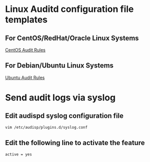 # Linux Auditd configuration file templates

## For CentOS/RedHat/Oracle Linux Systems
[CentOS Audit Rules](https://github.com/15U12U/auditd/blob/main/centos-audit.rules)

## For Debian/Ubuntu Linux Systems
[Ubuntu Audit Rules](https://github.com/15U12U/auditd/blob/main/ubuntu-audit.rules)

# Send audit logs via syslog

## Edit audispd syslog configuration file
```bash
vim /etc/audisp/plugins.d/syslog.conf
```
## Edit the following line to activate the feature
```
active = yes
```
